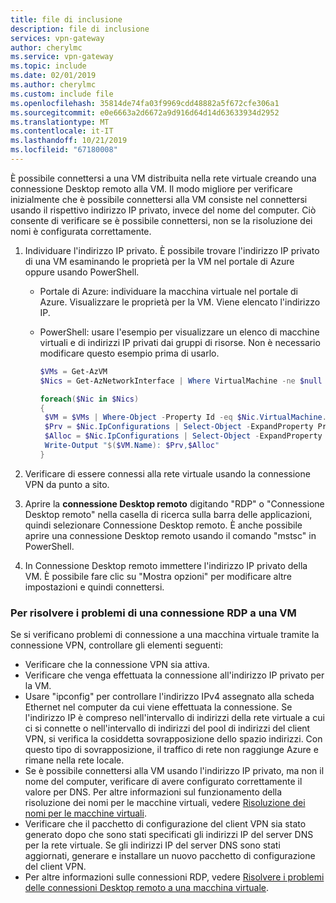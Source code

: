 ```yaml
---
title: file di inclusione
description: file di inclusione
services: vpn-gateway
author: cherylmc
ms.service: vpn-gateway
ms.topic: include
ms.date: 02/01/2019
ms.author: cherylmc
ms.custom: include file
ms.openlocfilehash: 35814de74fa03f9969cdd48882a5f672cfe306a1
ms.sourcegitcommit: e0e6663a2d6672a9d916d64d14d63633934d2952
ms.translationtype: MT
ms.contentlocale: it-IT
ms.lasthandoff: 10/21/2019
ms.locfileid: "67180008"
---
```

È possibile connettersi a una VM distribuita nella rete virtuale creando una connessione Desktop remoto alla VM. Il modo migliore per verificare inizialmente che è possibile connettersi alla VM consiste nel connettersi usando il rispettivo indirizzo IP privato, invece del nome del computer. Ciò consente di verificare se è possibile connettersi, non se la risoluzione dei nomi è configurata correttamente.

1. Individuare l'indirizzo IP privato. È possibile trovare l'indirizzo IP privato di una VM esaminando le proprietà per la VM nel portale di Azure oppure usando PowerShell.

   - Portale di Azure: individuare la macchina virtuale nel portale di Azure. Visualizzare le proprietà per la VM. Viene elencato l'indirizzo IP.

   - PowerShell: usare l'esempio per visualizzare un elenco di macchine virtuali e di indirizzi IP privati dai gruppi di risorse. Non è necessario modificare questo esempio prima di usarlo.

     ```powershell
     $VMs = Get-AzVM
     $Nics = Get-AzNetworkInterface | Where VirtualMachine -ne $null

     foreach($Nic in $Nics)
     {
      $VM = $VMs | Where-Object -Property Id -eq $Nic.VirtualMachine.Id
      $Prv = $Nic.IpConfigurations | Select-Object -ExpandProperty PrivateIpAddress
      $Alloc = $Nic.IpConfigurations | Select-Object -ExpandProperty PrivateIpAllocationMethod
      Write-Output "$($VM.Name): $Prv,$Alloc"
     }
     ```

2. Verificare di essere connessi alla rete virtuale usando la connessione VPN da punto a sito.
3. Aprire la **connessione Desktop remoto** digitando "RDP" o "Connessione Desktop remoto" nella casella di ricerca sulla barra delle applicazioni, quindi selezionare Connessione Desktop remoto. È anche possibile aprire una connessione Desktop remoto usando il comando "mstsc" in PowerShell. 
4. In Connessione Desktop remoto immettere l'indirizzo IP privato della VM. È possibile fare clic su "Mostra opzioni" per modificare altre impostazioni e quindi connettersi.

### <a name="to-troubleshoot-an-rdp-connection-to-a-vm"></a>Per risolvere i problemi di una connessione RDP a una VM

Se si verificano problemi di connessione a una macchina virtuale tramite la connessione VPN, controllare gli elementi seguenti:

- Verificare che la connessione VPN sia attiva.
- Verificare che venga effettuata la connessione all'indirizzo IP privato per la VM.
- Usare "ipconfig" per controllare l'indirizzo IPv4 assegnato alla scheda Ethernet nel computer da cui viene effettuata la connessione. Se l'indirizzo IP è compreso nell'intervallo di indirizzi della rete virtuale a cui ci si connette o nell'intervallo di indirizzi del pool di indirizzi del client VPN, si verifica la cosiddetta sovrapposizione dello spazio indirizzi. Con questo tipo di sovrapposizione, il traffico di rete non raggiunge Azure e rimane nella rete locale.
- Se è possibile connettersi alla VM usando l'indirizzo IP privato, ma non il nome del computer, verificare di avere configurato correttamente il valore per DNS. Per altre informazioni sul funzionamento della risoluzione dei nomi per le macchine virtuali, vedere [Risoluzione dei nomi per le macchine virtuali](../articles/virtual-network/virtual-networks-name-resolution-for-vms-and-role-instances.md).
- Verificare che il pacchetto di configurazione del client VPN sia stato generato dopo che sono stati specificati gli indirizzi IP del server DNS per la rete virtuale. Se gli indirizzi IP del server DNS sono stati aggiornati, generare e installare un nuovo pacchetto di configurazione del client VPN.
- Per altre informazioni sulle connessioni RDP, vedere [Risolvere i problemi delle connessioni Desktop remoto a una macchina virtuale](../articles/virtual-machines/windows/troubleshoot-rdp-connection.md).